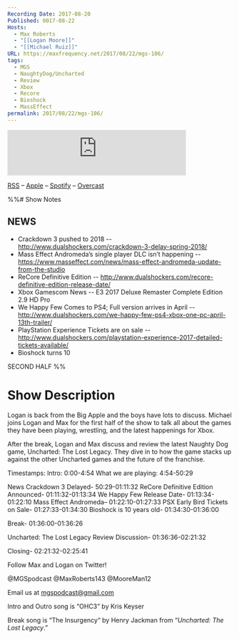 ```yaml
---
Recording Date: 2017-08-20
Published: 0017-08-22
Hosts:
  - Max Roberts
  - "[[Logan Moore]]"
  - "[[Michael Ruiz]]"
URL: https://maxfrequency.net/2017/08/22/mgs-106/
tags:
  - MGS
  - NaughtyDog/Uncharted
  - Review
  - Xbox
  - Recore
  - Bioshock
  - MassEffect
permalink: 2017/08/22/mgs-106/
---
```

<iframe src="https://podcasters.spotify.com/pod/show/millennialgamingspeak/embed/episodes/Episode-106-The-Lost-Legacy-Review-Discussion-e1adhqm/a-a6ts411" height="102px" width="400px" frameborder="0" scrolling="no"></iframe>

[RSS](https://anchor.fm/s/74aa3858/podcast/rss) – [Apple](https://podcasts.apple.com/us/podcast/episode-3-gdc-wrap-up/id1000915981?i=1000542222515) – [Spotify](https://open.spotify.com/episode/7wePXT4Bt22LWifVLx3n8y) – [Overcast](https://overcast.fm/+EtIgeWxEU)

%%# Show Notes

## NEWS

- Crackdown 3 pushed to 2018 -- http://www.dualshockers.com/crackdown-3-delay-spring-2018/ 
- Mass Effect Andromeda’s single player DLC isn’t happening -- https://www.masseffect.com/news/mass-effect-andromeda-update-from-the-studio
- ReCore Definitive Edition -- http://www.dualshockers.com/recore-definitive-edition-release-date/ 
- Xbox Gamescom News -- E3 2017 Deluxe Remaster Complete Edition 2.9 HD Pro
- We Happy Few Comes to PS4; Full version arrives in April -- http://www.dualshockers.com/we-happy-few-ps4-xbox-one-pc-april-13th-trailer/ 
- PlayStation Experience Tickets are on sale -- http://www.dualshockers.com/playstation-experience-2017-detailed-tickets-available/
- Bioshock turns 10 

SECOND HALF
%%
# Show Description

Logan is back from the Big Apple and the boys have lots to discuss. Michael joins Logan and Max for the first half of the show to talk all about the games they have been playing, wrestling, and the latest happenings for Xbox.

After the break, Logan and Max discuss and review the latest Naughty Dog game, Uncharted: The Lost Legacy. They dive in to how the game stacks up against the other Uncharted games and the future of the franchise.

Timestamps:
Intro: 0:00-4:54
What we are playing: 4:54-50:29

News
Crackdown 3 Delayed- 50:29-01:11:32
ReCore Definitive Edition Announced- 01:11:32-01:13:34
We Happy Few Release Date- 01:13:34-01:22:10
Mass Effect Andromeda– 01:22:10-01:27:33
PSX Early Bird Tickets on Sale- 01:27:33-01:34:30
Bioshock is 10 years old- 01:34:30-01:36:00

Break- 01:36:00-01:36:26

Uncharted: The Lost Legacy Review Discussion- 01:36:36-02:21:32

Closing- 02:21:32-02:25:41

Follow Max and Logan on Twitter!

@MGSpodcast
@MaxRoberts143
@MooreMan12

Email us at mgspodcast@gmail.com

Intro and Outro song is “OHC3” by Kris Keyser

Break song is “The Insurgency“ by Henry Jackman from “*Uncharted: The Lost Legacy*.”